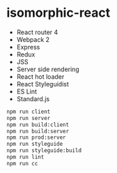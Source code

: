 # isomorphic-react

- React router 4
- Webpack 2
- Express
- Redux
- JSS
- Server side rendering
- React hot loader
- React Styleguidist
- ES Lint
- Standard.js

```bash
npm run client
npm run server
npm run build:client
npm run build:server
npm run prod:server
npm run styleguide
npm run styleguide:build
npm run lint
npm run cc
```